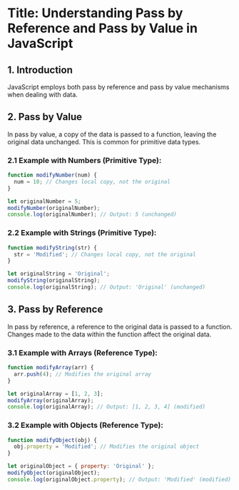 # Title: Understanding Pass by Reference and Pass by Value in JavaScript

## 1. Introduction

JavaScript employs both pass by reference and pass by value mechanisms when dealing with data. 

## 2. Pass by Value

In pass by value, a copy of the data is passed to a function, leaving the original data unchanged. This is common for primitive data types.

### 2.1 Example with Numbers (Primitive Type):

```javascript
function modifyNumber(num) {
  num = 10; // Changes local copy, not the original
}

let originalNumber = 5;
modifyNumber(originalNumber);
console.log(originalNumber); // Output: 5 (unchanged)
```

### 2.2 Example with Strings (Primitive Type):

```javascript
function modifyString(str) {
  str = 'Modified'; // Changes local copy, not the original
}

let originalString = 'Original';
modifyString(originalString);
console.log(originalString); // Output: 'Original' (unchanged)
```

## 3. Pass by Reference

In pass by reference, a reference to the original data is passed to a function. Changes made to the data within the function affect the original data.

### 3.1 Example with Arrays (Reference Type):

```javascript
function modifyArray(arr) {
  arr.push(4); // Modifies the original array
}

let originalArray = [1, 2, 3];
modifyArray(originalArray);
console.log(originalArray); // Output: [1, 2, 3, 4] (modified)
```

### 3.2 Example with Objects (Reference Type):

```javascript
function modifyObject(obj) {
  obj.property = 'Modified'; // Modifies the original object
}

let originalObject = { property: 'Original' };
modifyObject(originalObject);
console.log(originalObject.property); // Output: 'Modified' (modified)
```
